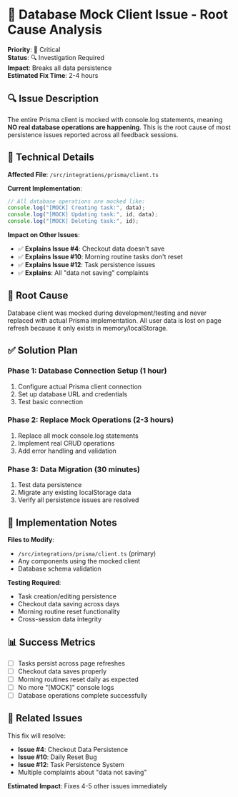 # 🚨 Database Mock Client Issue - Root Cause Analysis

**Priority**: 🔴 Critical  
**Status**: 🔍 Investigation Required  
**Impact**: Breaks all data persistence  
**Estimated Fix Time**: 2-4 hours  

## 🔍 **Issue Description**

The entire Prisma client is mocked with console.log statements, meaning **NO real database operations are happening**. This is the root cause of most persistence issues reported across all feedback sessions.

## 📂 **Technical Details**

**Affected File**: `/src/integrations/prisma/client.ts`

**Current Implementation**:
```typescript
// All database operations are mocked like:
console.log("[MOCK] Creating task:", data);
console.log("[MOCK] Updating task:", id, data);
console.log("[MOCK] Deleting task:", id);
```

**Impact on Other Issues**:
- ✅ **Explains Issue #4**: Checkout data doesn't save
- ✅ **Explains Issue #10**: Morning routine tasks don't reset  
- ✅ **Explains Issue #12**: Task persistence issues
- ✅ **Explains**: All "data not saving" complaints

## 🎯 **Root Cause**

Database client was mocked during development/testing and never replaced with actual Prisma implementation. All user data is lost on page refresh because it only exists in memory/localStorage.

## ✅ **Solution Plan**

### **Phase 1: Database Connection Setup** (1 hour)
1. Configure actual Prisma client connection
2. Set up database URL and credentials
3. Test basic connection

### **Phase 2: Replace Mock Operations** (2-3 hours)
1. Replace all mock console.log statements
2. Implement real CRUD operations
3. Add error handling and validation

### **Phase 3: Data Migration** (30 minutes)
1. Test data persistence
2. Migrate any existing localStorage data
3. Verify all persistence issues are resolved

## 🔧 **Implementation Notes**

**Files to Modify**:
- `/src/integrations/prisma/client.ts` (primary)
- Any components using the mocked client
- Database schema validation

**Testing Required**:
- Task creation/editing persistence
- Checkout data saving across days  
- Morning routine reset functionality
- Cross-session data integrity

## 📊 **Success Metrics**

- [ ] Tasks persist across page refreshes
- [ ] Checkout data saves properly
- [ ] Morning routines reset daily as expected
- [ ] No more "[MOCK]" console logs
- [ ] Database operations complete successfully

## 🔗 **Related Issues**

This fix will resolve:
- **Issue #4**: Checkout Data Persistence
- **Issue #10**: Daily Reset Bug  
- **Issue #12**: Task Persistence System
- Multiple complaints about "data not saving"

**Estimated Impact**: Fixes 4-5 other issues immediately